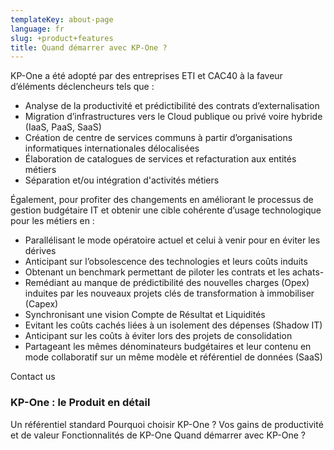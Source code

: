 ```yaml
---
templateKey: about-page
language: fr
slug: +product+features
title: Quand démarrer avec KP-One ?
---
```

KP-One a été adopté par des entreprises ETI et CAC40 à la faveur d’éléments déclencheurs tels que :

- Analyse de la productivité et prédictibilité des contrats d’externalisation
- Migration d’infrastructures vers le Cloud publique ou privé voire hybride (IaaS, PaaS, SaaS)
- Création de centre de services communs à partir d’organisations informatiques internationales délocalisées
- Élaboration de catalogues de services et refacturation aux entités métiers
- Séparation et/ou intégration d'activités métiers

 
Également, pour profiter des changements en améliorant le processus de gestion budgétaire IT et obtenir une cible cohérente d’usage technologique pour les métiers en :

- Parallélisant le mode opératoire actuel et celui à venir pour en éviter les dérives
- Anticipant sur l’obsolescence des technologies et leurs coûts induits
- Obtenant un benchmark permettant de piloter les contrats et les achats- 
- Remédiant au manque de prédictibilité des nouvelles charges (Opex) induites par les nouveaux projets clés de transformation à immobiliser (Capex)
- Synchronisant une vision Compte de Résultat et Liquidités
- Evitant les coûts cachés liées à un isolement des dépenses (Shadow IT)
- Anticipant sur les coûts à éviter lors des projets de consolidation
- Partageant les mêmes dénominateurs budgétaires et leur contenu en mode collaboratif sur un même modèle et référentiel de données (SaaS)

Contact us

### KP-One : le Produit en détail

Un référentiel standard
Pourquoi choisir KP-One ?
Vos gains de productivité et de valeur
Fonctionnalités de KP-One
Quand démarrer avec KP-One ?
